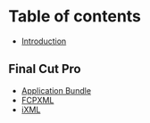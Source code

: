 # Table of contents

* [Introduction](README.md)

## Final Cut Pro

* [Application Bundle](finalcutpro/application-bundle/README.md)
* [FCPXML](finalcutpro/fcpxml/README.md)
* [iXML](finalcutpro/ixml/README.md)